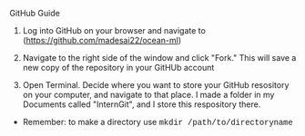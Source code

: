 GitHub Guide 

1. Log into GitHub on your browser and navigate to (https://github.com/madesai22/ocean-ml)

2. Navigate to the right side of the window and click "Fork." This will save a new copy of the repository in your GitHUb account

3. Open Terminal. Decide where you want to store your GitHub resository on your computer, and navigate to that place. I made a folder in my Documents called "InternGit", and I store this respository there. 
* Remember: to make a directory use <span style="font-family:Courier New">mkdir /path/to/directoryname </span>